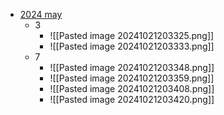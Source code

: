 - [2024 may](https://drive.google.com/file/d/1iy45maPp8b8lCvHYX30fIdVCT4ERu6xp/view?usp=drive_link)
	- 3
		- ![[Pasted image 20241021203325.png]]
		- ![[Pasted image 20241021203333.png]]
	- 7
		- ![[Pasted image 20241021203348.png]]
		- ![[Pasted image 20241021203359.png]]
		- ![[Pasted image 20241021203408.png]]
		- ![[Pasted image 20241021203420.png]]